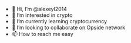 - 👋 Hi, I’m @alexeyl2014
- 👀 I’m interested in crypto
- 🌱 I’m currently learning cryptocurrency
- 💞️ I’m looking to collaborate on Opside network
- 📫 How to reach me easy

<!---
alexeyl2014/alexeyl2014 is a ✨ special ✨ repository because its `README.md` (this file) appears on your GitHub profile.
You can click the Preview link to take a look at your changes.
--->
